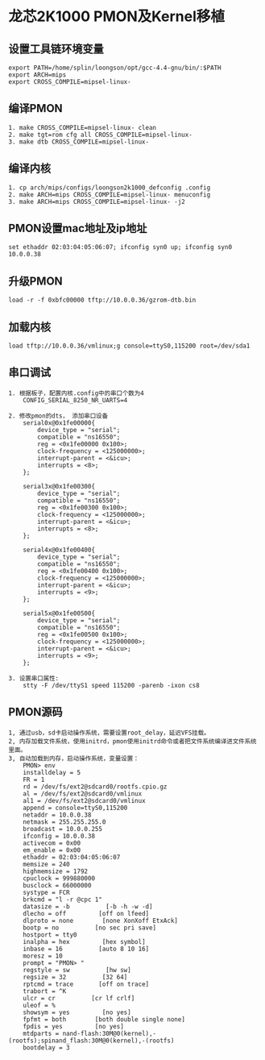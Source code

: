 # 龙芯2K1000 PMON及Kernel移植

## 设置工具链环境变量
    export PATH=/home/splin/loongson/opt/gcc-4.4-gnu/bin/:$PATH
    export ARCH=mips
    export CROSS_COMPILE=mipsel-linux-
    
## 编译PMON
    1. make CROSS_COMPILE=mipsel-linux- clean
    2. make tgt=rom cfg all CROSS_COMPILE=mipsel-linux- 
    3. make dtb CROSS_COMPILE=mipsel-linux- 
    
## 编译内核
    1. cp arch/mips/configs/loongson2k1000_defconfig .config
    2. make ARCH=mips CROSS_COMPILE=mipsel-linux- menuconfig
    3. make ARCH=mips CROSS_COMPILE=mipsel-linux- -j2
    
## PMON设置mac地址及ip地址
    set ethaddr 02:03:04:05:06:07; ifconfig syn0 up; ifconfig syn0 10.0.0.38
    
## 升级PMON
    load -r -f 0xbfc00000 tftp://10.0.0.36/gzrom-dtb.bin
    
## 加载内核
    load tftp://10.0.0.36/vmlinux;g console=ttyS0,115200 root=/dev/sda1
    
## 串口调试
    1. 根据板子，配置内核.config中的串口个数为4
        CONFIG_SERIAL_8250_NR_UARTS=4
        
    2. 修改pmon的dts， 添加串口设备
        serial0x@0x1fe00000{
            device_type = "serial";                                                          
            compatible = "ns16550";
            reg = <0x1fe00000 0x100>;
            clock-frequency = <125000000>;                                                   
            interrupt-parent = <&icu>;                                                       
            interrupts = <8>;                                                                
        };                                                                                   

        serial3x@0x1fe00300{
            device_type = "serial";                                                          
            compatible = "ns16550";
            reg = <0x1fe00300 0x100>;
            clock-frequency = <125000000>;                                                   
            interrupt-parent = <&icu>;                                                       
            interrupts = <8>;                                                                
        };                                                                                   

        serial4x@0x1fe00400{
            device_type = "serial";                                                          
            compatible = "ns16550";
            reg = <0x1fe00400 0x100>;
            clock-frequency = <125000000>;                                                   
            interrupt-parent = <&icu>;                                                       
            interrupts = <9>;                                                                
        };                                                                                   

        serial5x@0x1fe00500{
            device_type = "serial";                                                          
            compatible = "ns16550";
            reg = <0x1fe00500 0x100>;
            clock-frequency = <125000000>;                                                   
            interrupt-parent = <&icu>;                                                       
            interrupts = <9>;                                                                
        };                          
        
    3. 设置串口属性:
        stty -F /dev/ttyS1 speed 115200 -parenb -ixon cs8
   
    
## PMON源码
    1, 通过usb，sd卡启动操作系统，需要设置root_delay，延迟VFS挂载。
    2, 内存加载文件系统，使用initrd，pmon使用initrd命令或者把文件系统编译进文件系统里面。
    3, 自动加载到内存，启动操作系统，变量设置：
        PMON> env
        installdelay = 5         
        FR = 1         
        rd = /dev/fs/ext2@sdcard0/rootfs.cpio.gz
        al = /dev/fs/ext2@sdcard0/vmlinux
        al1 = /dev/fs/ext2@sdcard0/vmlinux
        append = console=ttyS0,115200
        netaddr = 10.0.0.38 
        netmask = 255.255.255.0
        broadcast = 10.0.0.255
        ifconfig = 10.0.0.38 
        activecom = 0x00      
        em_enable = 0x00      
        ethaddr = 02:03:04:05:06:07
        memsize = 240       
        highmemsize = 1792      
        cpuclock = 999880000 
        busclock = 66000000  
        systype = FCR       
        brkcmd = "l -r @cpc 1"
        datasize = -b          [-b -h -w -d]
        dlecho = off         [off on lfeed]
        dlproto = none        [none XonXoff EtxAck]
        bootp = no          [no sec pri save]
        hostport = tty0      
        inalpha = hex         [hex symbol]
        inbase = 16          [auto 8 10 16]
        moresz = 10        
        prompt = "PMON> "
        regstyle = sw          [hw sw]
        regsize = 32          [32 64]
        rptcmd = trace       [off on trace]
        trabort = ^K        
        ulcr = cr          [cr lf crlf]
        uleof = %         
        showsym = yes         [no yes]
        fpfmt = both        [both double single none]
        fpdis = yes         [no yes]
        mtdparts = nand-flash:30M@0(kernel),-(rootfs);spinand_flash:30M@0(kernel),-(rootfs)
        bootdelay = 3
